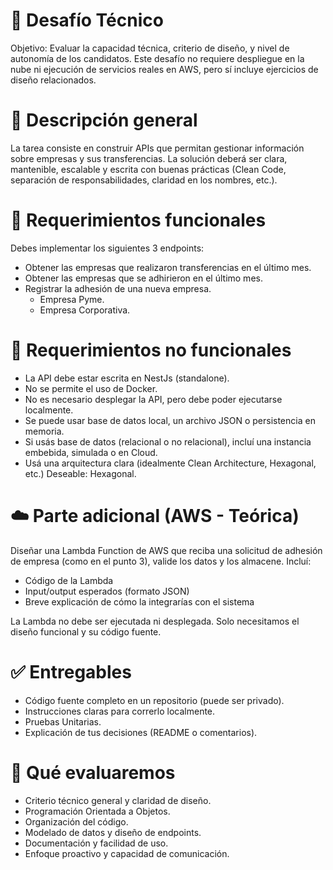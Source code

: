 # 🧪 Desafío Técnico
Objetivo: Evaluar la capacidad técnica, criterio de diseño, y nivel de autonomía de los candidatos. Este desafío no requiere despliegue en la nube ni ejecución de servicios reales en AWS, pero sí incluye ejercicios de diseño relacionados.
 
# 📝 Descripción general
La tarea consiste en construir APIs que permitan gestionar información sobre empresas y sus transferencias. La solución deberá ser clara, mantenible, escalable y escrita con buenas prácticas (Clean Code, separación de responsabilidades, claridad en los nombres, etc.).
 
# 🎯 Requerimientos funcionales
Debes implementar los siguientes 3 endpoints:

- Obtener las empresas que realizaron transferencias en el último mes.
- Obtener las empresas que se adhirieron en el último mes.
- Registrar la adhesión de una nueva empresa.
  - Empresa Pyme.
  - Empresa Corporativa.

# 🧰 Requerimientos no funcionales

- La API debe estar escrita en NestJs (standalone).
- No se permite el uso de Docker.
- No es necesario desplegar la API, pero debe poder ejecutarse localmente.
- Se puede usar base de datos local, un archivo JSON o persistencia en memoria.
- Si usás base de datos (relacional o no relacional), incluí una instancia embebida, simulada o en Cloud.
- Usá una arquitectura clara (idealmente Clean Architecture, Hexagonal, etc.) Deseable: Hexagonal.

# ☁️ Parte adicional (AWS - Teórica)
Diseñar una Lambda Function de AWS que reciba una solicitud de adhesión de empresa (como en el punto 3), valide los datos y los almacene.
Incluí:

- Código de la Lambda
- Input/output esperados (formato JSON)
- Breve explicación de cómo la integrarías con el sistema

La Lambda no debe ser ejecutada ni desplegada. Solo necesitamos el diseño funcional y su código fuente.
# ✅ Entregables

- Código fuente completo en un repositorio (puede ser privado).
- Instrucciones claras para correrlo localmente.
- Pruebas Unitarias.
- Explicación de tus decisiones (README o comentarios).

# 🧠 Qué evaluaremos

- Criterio técnico general y claridad de diseño.
- Programación Orientada a Objetos.
- Organización del código.
- Modelado de datos y diseño de endpoints.
- Documentación y facilidad de uso.
- Enfoque proactivo y capacidad de comunicación.

